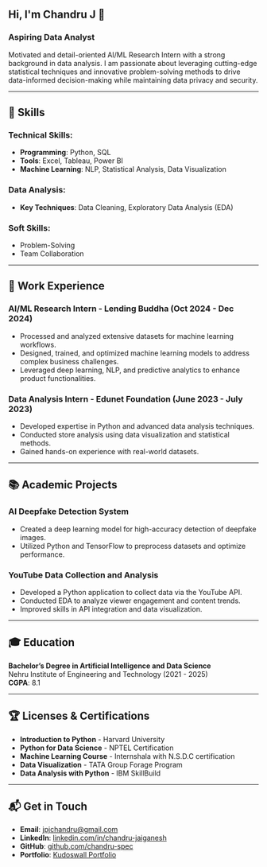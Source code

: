 ## Hi, I'm Chandru J 👋

### Aspiring Data Analyst

Motivated and detail-oriented AI/ML Research Intern with a strong background in data analysis. I am passionate about leveraging cutting-edge statistical techniques and innovative problem-solving methods to drive data-informed decision-making while maintaining data privacy and security.

---

## 🚀 Skills

### Technical Skills:
- **Programming**: Python, SQL
- **Tools**: Excel, Tableau, Power BI
- **Machine Learning**: NLP, Statistical Analysis, Data Visualization

### Data Analysis:
- **Key Techniques**: Data Cleaning, Exploratory Data Analysis (EDA)

### Soft Skills:
- Problem-Solving
- Team Collaboration

---

## 💼 Work Experience

### AI/ML Research Intern - Lending Buddha (Oct 2024 - Dec 2024)
- Processed and analyzed extensive datasets for machine learning workflows.
- Designed, trained, and optimized machine learning models to address complex business challenges.
- Leveraged deep learning, NLP, and predictive analytics to enhance product functionalities.

### Data Analysis Intern - Edunet Foundation (June 2023 - July 2023)
- Developed expertise in Python and advanced data analysis techniques.
- Conducted store analysis using data visualization and statistical methods.
- Gained hands-on experience with real-world datasets.

---

## 📚 Academic Projects

### AI Deepfake Detection System
- Created a deep learning model for high-accuracy detection of deepfake images.
- Utilized Python and TensorFlow to preprocess datasets and optimize performance.

### YouTube Data Collection and Analysis
- Developed a Python application to collect data via the YouTube API.
- Conducted EDA to analyze viewer engagement and content trends.
- Improved skills in API integration and data visualization.

---

## 🎓 Education

**Bachelor’s Degree in Artificial Intelligence and Data Science**  
Nehru Institute of Engineering and Technology (2021 - 2025)  
**CGPA**: 8.1

---

## 🏆 Licenses & Certifications
- **Introduction to Python** - Harvard University
- **Python for Data Science** - NPTEL Certification
- **Machine Learning Course** - Internshala with N.S.D.C certification
- **Data Visualization** - TATA Group Forage Program
- **Data Analysis with Python** - IBM SkillBuild

---

## 📬 Get in Touch
- **Email**: [jpjchandru@gmail.com](mailto:jpjchandru@gmail.com)
- **LinkedIn**: [linkedin.com/in/chandru-jaiganesh](https://linkedin.com/in/chandru-jaiganesh)
- **GitHub**: [github.com/chandru-spec](https://github.com/chandru-spec)
- **Portfolio**: [Kudoswall Portfolio](https://pro.kudoswall.com/p/chandru-enhanced-resume-3)


<!--
**chandru-spec/chandru-spec** is a ✨ _special_ ✨ repository because its `README.md` (this file) appears on your GitHub profile.

Here are some ideas to get you started:

- 🔭 I’m currently working on ...
- 🌱 I’m currently learning ...
- 👯 I’m looking to collaborate on ...
- 🤔 I’m looking for help with ...
- 💬 Ask me about ..
- 📫 How to reach me: ...
- 😄 Pronouns: ...
- ⚡ Fun fact: ...
-->
